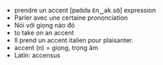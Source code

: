 
- prendre un accent	[pʁɑ̃dʁ ɛ̃n‿ak.sɑ̃]	expression
- Parler avec une certaine prononciation
- Nói với giọng nào đó
- to take on an accent
- Il prend un accent italien pour plaisanter.
- accent (n) = giọng, trọng âm
- Latin: accensus